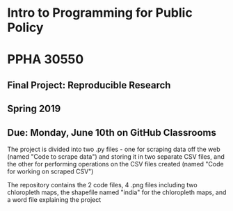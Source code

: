 # Intro to Programming for Public Policy
# PPHA 30550


## Final Project: Reproducible Research
## Spring 2019


## Due: Monday, June 10th on GitHub Classrooms

The project is divided into two .py files - one for scraping data off the web (named "Code to scrape data") and storing it in two separate CSV files, and the other for performing operations on the CSV files created (named "Code for working on scraped CSV")

The repository contains the 2 code files, 4 .png files including two chloropleth maps, the shapefile named "india" for the chloropleth maps, and a word file explaining the project 

